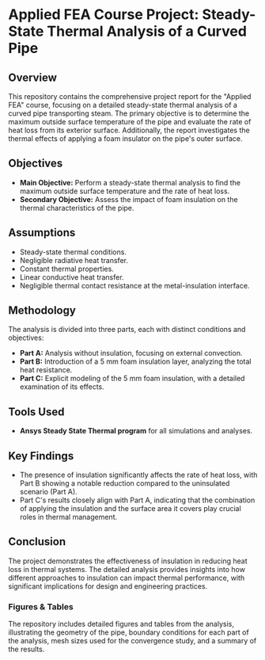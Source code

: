 
# Applied FEA Course Project: Steady-State Thermal Analysis of a Curved Pipe

## Overview

This repository contains the comprehensive project report for the "Applied FEA" course, focusing on a detailed steady-state thermal analysis of a curved pipe transporting steam. The primary objective is to determine the maximum outside surface temperature of the pipe and evaluate the rate of heat loss from its exterior surface. Additionally, the report investigates the thermal effects of applying a foam insulator on the pipe's outer surface.

## Objectives

- **Main Objective:** Perform a steady-state thermal analysis to find the maximum outside surface temperature and the rate of heat loss.
- **Secondary Objective:** Assess the impact of foam insulation on the thermal characteristics of the pipe.

## Assumptions

- Steady-state thermal conditions.
- Negligible radiative heat transfer.
- Constant thermal properties.
- Linear conductive heat transfer.
- Negligible thermal contact resistance at the metal-insulation interface.

## Methodology

The analysis is divided into three parts, each with distinct conditions and objectives:

- **Part A:** Analysis without insulation, focusing on external convection.
- **Part B:** Introduction of a 5 mm foam insulation layer, analyzing the total heat resistance.
- **Part C:** Explicit modeling of the 5 mm foam insulation, with a detailed examination of its effects.

## Tools Used

- **Ansys Steady State Thermal program** for all simulations and analyses.

## Key Findings

- The presence of insulation significantly affects the rate of heat loss, with Part B showing a notable reduction compared to the uninsulated scenario (Part A).
- Part C's results closely align with Part A, indicating that the combination of applying the insulation and the surface area it covers play crucial roles in thermal management.

## Conclusion

The project demonstrates the effectiveness of insulation in reducing heat loss in thermal systems. The detailed analysis provides insights into how different approaches to insulation can impact thermal performance, with significant implications for design and engineering practices.

### Figures & Tables

The repository includes detailed figures and tables from the analysis, illustrating the geometry of the pipe, boundary conditions for each part of the analysis, mesh sizes used for the convergence study, and a summary of the results.
